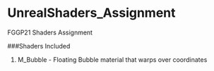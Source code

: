 # UnrealShaders_Assignment
FGGP21 Shaders Assignment

###Shaders Included 
1. M_Bubble - Floating Bubble material that warps over coordinates
